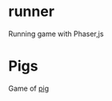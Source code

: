 # runner
Running game with Phaser,js

# Pigs
Game of [pig](https://en.wikipedia.org/wiki/Pig_(dice_game))
